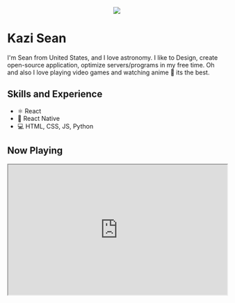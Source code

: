 <p align="center">
  <img src="https://data.whicdn.com/images/129777131/original.gif">
</p>

# Kazi Sean
I'm Sean from United States, and I love astronomy. I like to Design, create open-source application, optimize servers/programs in my free time. Oh and also I love playing video games and watching anime 💯 its the best.

## Skills and Experience
* ⚛ React
* 📱 React Native
* 💻 HTML, CSS, JS, Python

## Now Playing
<iframe
  src="https://codepen.io/team/codepen/embed/preview/PNaGbb"
  style="width:100%; height:300px;"
></iframe>
